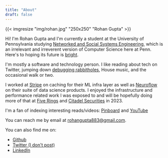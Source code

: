 ```yaml
---
title: "About"
draft: false
---
```


<!--- markdown auto fill mode --->

{{< imgresize "img/rohan.jpg" "250x250" "Rohan Gupta" >}}

Hi! I'm Rohan Gupta and I'm currently a student at the University of
Pennsylvania studying [Networked and Social Systems
Engineering](https://www.nets.upenn.edu/), which is an irrelevant and
irreverent version of Computer
Science here at Penn. Here's to hoping its future is [bright](https://xkcd.com/1413/).

I'm mostly a software and technology person. I like reading about tech on Twitter, jumping down
[debugging rabbitholes](http://pennlabs.org/blog/false-promises/), House music,
and the occasional walk or two.

I worked at [Stripe](https://stripe.com) on caching for their ML infra layer
as well as [Neuroflow](https://www.neuroflow.com/) on their suite of data
science products. I enjoyed the infrastructure and performance related work I
was exposed to and will be hopefully doing more of that at [Five
Rings](https://fiverings.com/) and [Citadel
Securities](https://www.citadelsecurities.com/) in 2023.

I'm a fan of indexing interesting reads/videos:
[Pinboard](https://pinboard.in/u:grohan/) and [YouTube](https://www.youtube.com/playlist?list=PLazCpc92HNpzdZsK-4_AKbn5GoAfjbycq)

You can reach me by email at
[rohangupta883@gmail.com](mailto:rohangupta883@gmail.com).

You can also find me on:

- [Github](https://github.com/rohangpta)
- [Twitter (I don't post)](https://twitter.com/rohangupta_)
- [LinkedIn](https://www.linkedin.com/in/rohan-gupta2/)
